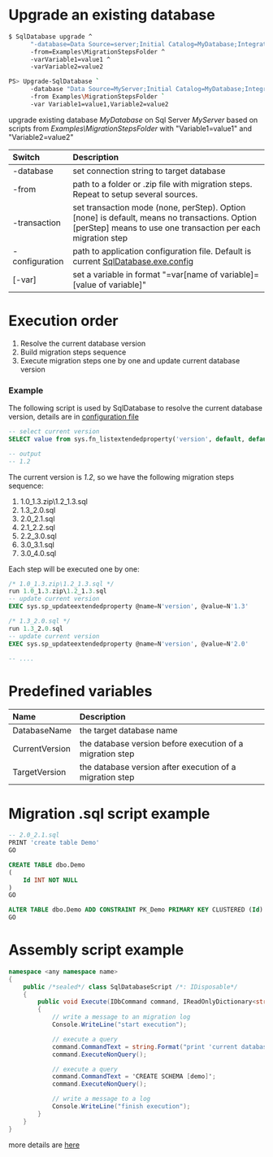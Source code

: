 Upgrade an existing database
===========================

```bash
$ SqlDatabase upgrade ^
      "-database=Data Source=server;Initial Catalog=MyDatabase;Integrated Security=True" ^
      -from=Examples\MigrationStepsFolder ^
      -varVariable1=value1 ^
      -varVariable2=value2

PS> Upgrade-SqlDatabase `
      -database "Data Source=MyServer;Initial Catalog=MyDatabase;Integrated Security=True" `
      -from Examples\MigrationStepsFolder `
      -var Variable1=value1,Variable2=value2
```
upgrade existing database *MyDatabase* on Sql Server *MyServer* based on scripts from *Examples\MigrationStepsFolder* with "Variable1=value1" and "Variable2=value2"

|Switch|Description|
|:--|:----------|
|-database|set connection string to target database|
|-from|path to a folder or .zip file with migration steps. Repeat to setup several sources.|
|-transaction|set transaction mode (none, perStep). Option [none] is default, means no transactions. Option [perStep] means to use one transaction per each migration step|
|-configuration|path to application configuration file. Default is current [SqlDatabase.exe.config](https://github.com/max-ieremenko/SqlDatabase/tree/master/Examples/ConfigurationFile)|
|[-var]|set a variable in format "=var[name of variable]=[value of variable]"|


Execution order
===============

1. Resolve the current database version
2. Build migration steps sequence
3. Execute migration steps one by one and update current database version

### Example
The following script is used by SqlDatabase to resolve the current database version, details are in [configuration file](https://github.com/max-ieremenko/SqlDatabase/tree/master/Examples/ConfigurationFile)

```sql
-- select current version
SELECT value from sys.fn_listextendedproperty('version', default, default, default, default, default, default)

-- output
-- 1.2
```

The current version is *1.2*, so we have the following migration steps sequence:
1. 1.0_1.3.zip\1.2_1.3.sql
2. 1.3_2.0.sql
3. 2.0_2.1.sql
4. 2.1_2.2.sql
5. 2.2_3.0.sql
6. 3.0_3.1.sql
7. 3.0_4.0.sql

Each step will be executed one by one:
```sql
/* 1.0_1.3.zip\1.2_1.3.sql */
run 1.0_1.3.zip\1.2_1.3.sql
-- update current version
EXEC sys.sp_updateextendedproperty @name=N'version', @value=N'1.3'

/* 1.3_2.0.sql */
run 1.3_2.0.sql
-- update current version
EXEC sys.sp_updateextendedproperty @name=N'version', @value=N'2.0'

-- ....
```

Predefined variables
====================

|Name|Description|
|:--|:----------|
|DatabaseName|the target database name|
|CurrentVersion|the database version before execution of a migration step|
|TargetVersion|the database version after execution of a migration step|


Migration .sql script example
=============================
```sql
-- 2.0_2.1.sql
PRINT 'create table Demo'
GO

CREATE TABLE dbo.Demo
(
	Id INT NOT NULL
)
GO

ALTER TABLE dbo.Demo ADD CONSTRAINT PK_Demo PRIMARY KEY CLUSTERED (Id)
GO
```

Assembly script example
=======================

```C#
namespace <any namespace name>
{
    public /*sealed*/ class SqlDatabaseScript /*: IDisposable*/
    {
        public void Execute(IDbCommand command, IReadOnlyDictionary<string, string> variables)
        {
            // write a message to an migration log
            Console.WriteLine("start execution");

            // execute a query
            command.CommandText = string.Format("print 'current database name is {0}'", variables["DatabaseName"]);
            command.ExecuteNonQuery();

            // execute a query
            command.CommandText = 'CREATE SCHEMA [demo]';
            command.ExecuteNonQuery();

            // write a message to a log
            Console.WriteLine("finish execution");
        }
    }
}
```
more details are [here](https://github.com/max-ieremenko/SqlDatabase/tree/master/Examples/CSharpMirationStep)
